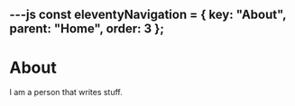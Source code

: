 ---js
const eleventyNavigation = {
	key: "About",
	parent: "Home",
	order: 3
};
---
# About

I am a person that writes stuff.
